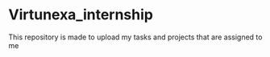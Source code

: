 # Virtunexa_internship
This repository is made to upload my tasks and projects that are assigned to me 
